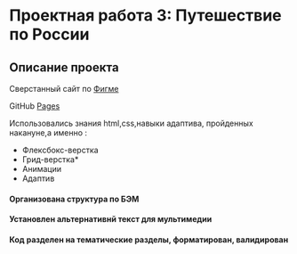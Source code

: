 # Проектная работа 3: Путешествие по России

## Описание проекта

Сверстанный сайт по [Фигме](https://www.figma.com/file/5S2WSbEFL6awjVWJ0NWL8Q/Sprint-3_-Russia-_-desktop-%2B-mobile?node-id=62863%3A752)

GitHub [Pages](https://dreusus.github.io/russian-travel/)

Использовались  знания html,css,навыки адаптива, пройденных накануне,а именно :
* Флексбокс-верстка
* Грид-верстка*
* Анимации
* Адаптив
#### Организована структура по БЭМ
#### Установлен альтернативнй текст для мультимедии
#### Код разделен на тематические разделы, форматирован, валидирован


